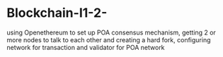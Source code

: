 # Blockchain-I1-2-
using Openethereum to set up POA consensus mechanism, getting 2 or more nodes to talk to each other and creating a hard fork, configuring network for transaction and validator for POA network
